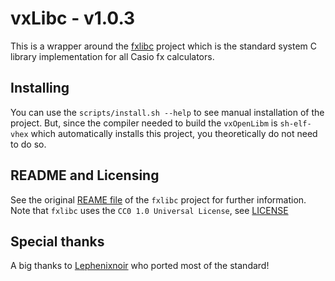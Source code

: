 # vxLibc - v1.0.3

This is a wrapper around the
[fxlibc](https://gitea.planet-casio.com/Vhex-Kernel-Core/fxlibc) project
which is the standard system C library implementation for all Casio fx
calculators.

## Installing

You can use the `scripts/install.sh --help` to see manual installation of the
project. But, since the compiler needed to build the `vxOpenLibm` is
`sh-elf-vhex` which automatically installs this project, you theoretically do
not need to do so.

## README and Licensing

See the original
[REAME file](https://gitea.planet-casio.com/Vhex-Kernel-Core/fxlibc/src/branch/master/README.md)
of the `fxlibc` project for further information.
Note that `fxlibc` uses the `CC0 1.0 Universal License`, see
[LICENSE](https://gitea.planet-casio.com/Vhex-Kernel-Core/fxlibc/src/branch/master/LICENSE)

## Special thanks

A big thanks to
[Lephenixnoir](https://silent-tower.net/projects/) who ported most of the
standard!
